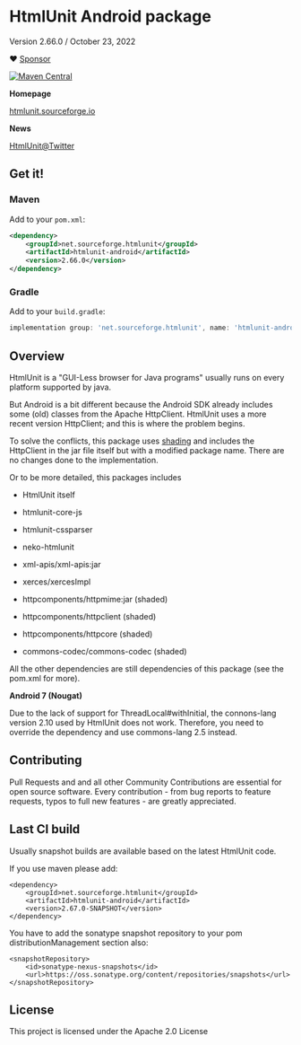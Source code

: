# HtmlUnit Android package

Version 2.66.0 / October 23, 2022

:heart: [Sponsor](https://github.com/sponsors/rbri)

[![Maven Central](https://maven-badges.herokuapp.com/maven-central/net.sourceforge.htmlunit/htmlunit-android/badge.svg)](https://maven-badges.herokuapp.com/maven-central/net.sourceforge.htmlunit/htmlunit-android)

**Homepage**

[htmlunit.sourceforge.io](https://github.com/HtmlUnit/htmlunit-android)

**News**

[HtmlUnit@Twitter](https://twitter.com/HtmlUnit "https://twitter.com/HtmlUnit")

## Get it!

### Maven

Add to your `pom.xml`:

```xml
<dependency>
    <groupId>net.sourceforge.htmlunit</groupId>
    <artifactId>htmlunit-android</artifactId>
    <version>2.66.0</version>
</dependency>
```

### Gradle

Add to your `build.gradle`:

```groovy
implementation group: 'net.sourceforge.htmlunit', name: 'htmlunit-android', version: '2.66.0'
```

Overview
--------
HtmlUnit is a "GUI-Less browser for Java programs" usually runs on every platform supported by java.

But Android is a bit different because the Android SDK already includes some (old) classes from  the Apache HttpClient.
HtmlUnit uses a more recent version HttpClient; and this is where the problem begins.

To solve the conflicts, this package uses [shading](https://maven.apache.org/plugins/maven-shade-plugin/) and
includes the HttpClient in the jar file itself but with a modified package name. There are no changes done
to the implementation.

Or to be more detailed, this packages includes
* HtmlUnit itself
* htmlunit-core-js
* htmlunit-cssparser

* neko-htmlunit
* xml-apis/xml-apis:jar
* xerces/xercesImpl

* httpcomponents/httpmime:jar (shaded)
* httpcomponents/httpclient (shaded)
* httpcomponents/httpcore (shaded)
* commons-codec/commons-codec (shaded)

All the other dependencies are still dependencies of this package (see the pom.xml for more).

**Android 7 (Nougat)**

Due to the lack of support for ThreadLocal#withInitial, the connons-lang version 2.10 used by HtmlUnit does not work.
Therefore, you need to override the dependency and use commons-lang 2.5 instead.

Contributing
--------
Pull Requests and and all other Community Contributions are essential for open source software.
Every contribution - from bug reports to feature requests, typos to full new features - are greatly appreciated.


Last CI build
--------
Usually snapshot builds are available based on the latest HtmlUnit code.

If you use maven please add:

    <dependency>
        <groupId>net.sourceforge.htmlunit</groupId>
        <artifactId>htmlunit-android</artifactId>
        <version>2.67.0-SNAPSHOT</version>
    </dependency>

You have to add the sonatype snapshot repository to your pom distributionManagement section also:

    <snapshotRepository>
        <id>sonatype-nexus-snapshots</id>
        <url>https://oss.sonatype.org/content/repositories/snapshots</url>
    </snapshotRepository>


License
--------

This project is licensed under the Apache 2.0 License
